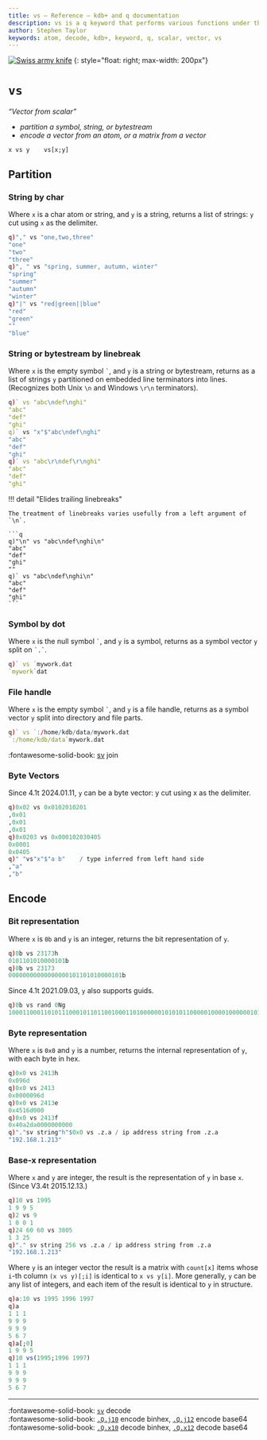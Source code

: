 ```yaml
---
title: vs – Reference – kdb+ and q documentation
description: vs is a q keyword that performs various functions under the scheme vector-from-scalar (atom).
author: Stephen Taylor
keywords: atom, decode, kdb+, keyword, q, scalar, vector, vs
---
```

[![Swiss army knife](../img/swiss-army-knife.jpg)](https://www.victorinox.com/ "victorinox.com")
{: style="float: right; max-width: 200px"}


# `vs`




_“Vector from scalar”_

-   _partition a symbol, string, or bytestream_
-   _encode a vector from an atom, or a matrix from a vector_

```syntax
x vs y    vs[x;y]
```


## Partition


### String by char

Where `x` is a char atom or string, and `y` is a string, returns a list of strings: `y` cut using `x` as the delimiter.

```q
q)"," vs "one,two,three"
"one"
"two"
"three"
q)", " vs "spring, summer, autumn, winter"
"spring"
"summer"
"autumn"
"winter"
q)"|" vs "red|green||blue"
"red"
"green"
""
"blue"
```


### String or bytestream by linebreak

Where `x` is the empty symbol `` ` ``, and `y` is a string or bytestream, returns as a list of strings `y` partitioned on embedded line terminators into lines. (Recognizes both Unix `\n` and Windows `\r\n` terminators).

```q
q)` vs "abc\ndef\nghi"
"abc"
"def"
"ghi"
q)` vs "x"$"abc\ndef\nghi"
"abc"
"def"
"ghi"
q)` vs "abc\r\ndef\r\nghi"
"abc"
"def"
"ghi"
```

!!! detail "Elides trailing linebreaks"

	The treatment of linebreaks varies usefully from a left argument of `\n`.

	```q
	q)"\n" vs "abc\ndef\nghi\n"
	"abc"
	"def"
	"ghi"
	""
	q)` vs "abc\ndef\nghi\n"
	"abc"
	"def"
	"ghi"
	```


### Symbol by dot

Where `x` is the null symbol `` ` ``, and `y` is a symbol, returns as a symbol vector `y` split on `` `.` ``.

```q
q)` vs `mywork.dat
`mywork`dat
```


### File handle

Where `x` is the empty symbol `` ` ``, and `y` is a file handle, returns as a symbol vector `y` split into directory and  file parts.

```q
q)` vs `:/home/kdb/data/mywork.dat
`:/home/kdb/data`mywork.dat
```

:fontawesome-solid-book:
[sv](sv.md#join) join


### Byte Vectors

Since 4.1t 2024.01.11, `y` can be a byte vector: y cut using x as the delimiter.

```q
q)0x02 vs 0x0102010201
,0x01
,0x01
,0x01
q)0x0203 vs 0x000102030405
0x0001
0x0405
q)" "vs"x"$"a b"    / type inferred from left hand side
,"a"
,"b"
```


## Encode


### Bit representation

Where `x` is `0b` and `y` is an integer, returns the bit representation of `y`.

```q
q)0b vs 23173h
0101101010000101b
q)0b vs 23173
00000000000000000101101010000101b
```

Since 4.1t 2021.09.03, `y` also supports guids.

```q
q)0b vs rand 0Ng
10001100011010111000101101100100011010000001010101100000100001000000101000111110000101111000010000000001001001010001101101101000b
```

### Byte representation

Where `x` is `0x0` and `y` is a number, returns the internal representation of `y`, with each byte in hex.

```q
q)0x0 vs 2413h
0x096d
q)0x0 vs 2413
0x0000096d
q)0x0 vs 2413e
0x4516d000
q)0x0 vs 2413f
0x40a2da0000000000
q)"."sv string"h"$0x0 vs .z.a / ip address string from .z.a
"192.168.1.213"
```


### Base-x representation

Where `x` and `y` are integer, the result is the representation of `y` in base `x`. (Since V3.4t 2015.12.13.)

```q
q)10 vs 1995
1 9 9 5
q)2 vs 9
1 0 0 1
q)24 60 60 vs 3805
1 3 25
q)"." sv string 256 vs .z.a / ip address string from .z.a
"192.168.1.213"
```

Where `y` is an integer vector the result is a matrix with `count[x]` items whose `i`-th column `(x vs y)[;i]` is identical to `x vs y[i]`.
More generally, `y` can be any list of integers, and each item of the result is identical to `y` in structure.

```q
q)a:10 vs 1995 1996 1997
q)a
1 1 1
9 9 9
9 9 9
5 6 7
q)a[;0]
1 9 9 5
q)10 vs(1995;1996 1997)
1 1 1
9 9 9
9 9 9
5 6 7
```

---
:fontawesome-solid-book:
[`sv`](sv.md#decode) decode
<br>
:fontawesome-solid-book:
[`.Q.j10`](dotq.md#j10-encode-binhex) encode binhex, 
[`.Q.j12`](dotq.md#j12-encode-base64) encode base64
<br>
:fontawesome-solid-book:
[`.Q.x10`](dotq.md#x10-decode-binhex) decode binhex,
[`.Q.x12`](dotq.md#x12-decode-base64) decode base64


